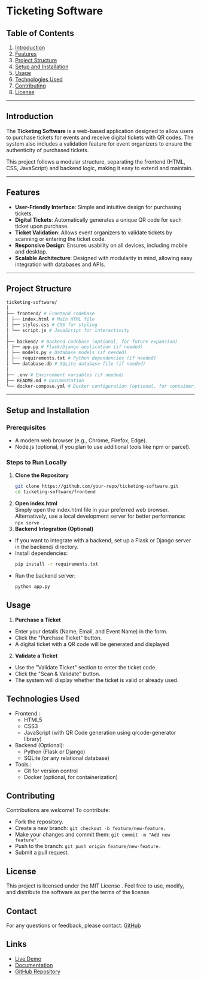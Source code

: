 # Ticketing Software

## Table of Contents
1. [Introduction](#introduction)
2. [Features](#features)
3. [Project Structure](#project-structure)
4. [Setup and Installation](#setup-and-installation)
5. [Usage](#usage)
6. [Technologies Used](#technologies-used)
7. [Contributing](#contributing)
8. [License](#license)

---

## Introduction

The **Ticketing Software** is a web-based application designed to allow users to purchase tickets for events and receive digital tickets with QR codes. The system also includes a validation feature for event organizers to ensure the authenticity of purchased tickets.

This project follows a modular structure, separating the frontend (HTML, CSS, JavaScript) and backend logic, making it easy to extend and maintain.

---

## Features

- **User-Friendly Interface**: Simple and intuitive design for purchasing tickets.
- **Digital Tickets**: Automatically generates a unique QR code for each ticket upon purchase.
- **Ticket Validation**: Allows event organizers to validate tickets by scanning or entering the ticket code.
- **Responsive Design**: Ensures usability on all devices, including mobile and desktop.
- **Scalable Architecture**: Designed with modularity in mind, allowing easy integration with databases and APIs.

---

## Project Structure
```bash
ticketing-software/
│
├── frontend/ # Frontend codebase
│ ├── index.html # Main HTML file
│ ├── styles.css # CSS for styling
│ └── script.js # JavaScript for interactivity
│
├── backend/ # Backend codebase (optional, for future expansion)
│ ├── app.py # Flask/Django application (if needed)
│ ├── models.py # Database models (if needed)
│ ├── requirements.txt # Python dependencies (if needed)
│ └── database.db # SQLite database file (if needed)
│
├── .env # Environment variables (if needed)
├── README.md # Documentation
└── docker-compose.yml # Docker configuration (optional, for containerization)
```
---

## Setup and Installation

### Prerequisites
- A modern web browser (e.g., Chrome, Firefox, Edge).
- Node.js (optional, if you plan to use additional tools like npm or parcel).

### Steps to Run Locally

1. **Clone the Repository**
   ```bash
   git clone https://github.com/your-repo/ticketing-software.git
   cd ticketing-software/frontend
   ```
2. **Open index.html**<br>
Simply open the index.html file in your preferred web browser.
Alternatively, use a local development server for better performance:
```npx serve .```
3. **Backend Integration (Optional)**
- If you want to integrate with a backend, set up a Flask or Django server in the backend/ directory.<br>
- Install dependencies:
    ```bash 
    pip install -r requirements.txt
    ```
- Run the backend server:
    ```bash 
    python app.py
    ```
## Usage 
1. **Purchase a Ticket**<br>
- Enter your details (Name, Email, and Event Name) in the form.
- Click the "Purchase Ticket" button.
- A digital ticket with a QR code will be generated and displayed

2. **Validate a Ticket**<br>
- Use the "Validate Ticket" section to enter the ticket code.
- Click the "Scan & Validate" button.
- The system will display whether the ticket is valid or already used.
## Technologies Used
- Frontend :
    - HTML5
    - CSS3
    - JavaScript (with QR Code generation using qrcode-generator library)
- Backend (Optional):
    - Python (Flask or Django)
    - SQLite (or any relational database)
- Tools :
    - Git for version control
    - Docker (optional, for containerization)
## Contributing
Contributions are welcome! To contribute:
- Fork the repository.
- Create a new branch: ```git checkout -b feature/new-feature.```
- Make your changes and commit them: ```git commit -m "Add new feature".```
- Push to the branch: ```git push origin feature/new-feature.```
- Submit a pull request.
## License
This project is licensed under the MIT License . Feel free to use, modify, and distribute the software as per the terms of the license

## Contact
For any questions or feedback, please contact:   [GitHub](https://github.com/imonisweet1)
## Links
- [Live Demo](https://example.com)
- [Documentation](https://docs.example.com)
- [GitHub Repository](https://github.com/imonisweet1/ticket-app)